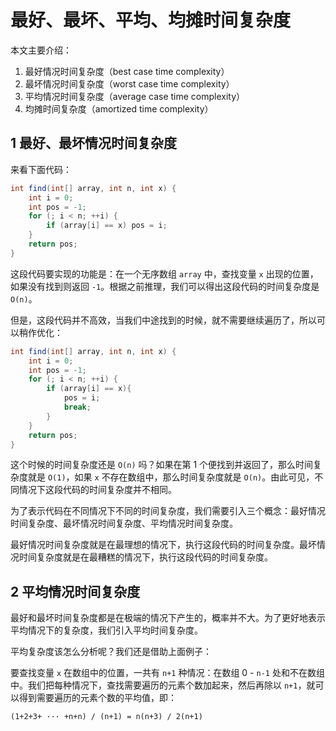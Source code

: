 # 最好、最坏、平均、均摊时间复杂度

本文主要介绍：

1. 最好情况时间复杂度（best case time complexity）
2. 最坏情况时间复杂度（worst case time complexity）
3. 平均情况时间复杂度（average case time complexity）
4. 均摊时间复杂度（amortized time complexity）

## 1 最好、最坏情况时间复杂度

来看下面代码：

```java
int find(int[] array, int n, int x) {
    int i = 0;
    int pos = -1;
    for (; i < n; ++i) {
        if (array[i] == x) pos = i;
    }
    return pos;
}
```

这段代码要实现的功能是：在一个无序数组 `array` 中，查找变量 `x` 出现的位置，如果没有找到则返回 `-1`。根据之前推理，我们可以得出这段代码的时间复杂度是 `O(n)`。

但是，这段代码并不高效，当我们中途找到的时候，就不需要继续遍历了，所以可以稍作优化：

```java
int find(int[] array, int n, int x) {
    int i = 0;
    int pos = -1;
    for (; i < n; ++i) {
        if (array[i] == x){
            pos = i;
            break;
        }
    }
    return pos;
}
```

这个时候的时间复杂度还是 `O(n)` 吗？如果在第 1 个便找到并返回了，那么时间复杂度就是 `O(1)`，如果 `x` 不存在数组中，那么时间复杂度就是 `O(n)`。由此可见，不同情况下这段代码的时间复杂度并不相同。

为了表示代码在不同情况下不同的时间复杂度，我们需要引入三个概念：最好情况时间复杂度、最坏情况时间复杂度、平均情况时间复杂度。

最好情况时间复杂度就是在最理想的情况下，执行这段代码的时间复杂度。最坏情况时间复杂度就是在最糟糕的情况下，执行这段代码的时间复杂度。

## 2 平均情况时间复杂度


最好和最坏时间复杂度都是在极端的情况下产生的，概率并不大。为了更好地表示平均情况下的复杂度，我们引入平均时间复杂度。

平均复杂度该怎么分析呢？我们还是借助上面例子：

要查找变量 `x` 在数组中的位置，一共有 `n+1` 种情况：在数组 0 - `n-1` 处和不在数组中。我们把每种情况下，查找需要遍历的元素个数加起来，然后再除以 `n+1`，就可以得到需要遍历的元素个数的平均值，即：

```
(1+2+3+ ··· +n+n) / (n+1) = n(n+3) / 2(n+1)
```